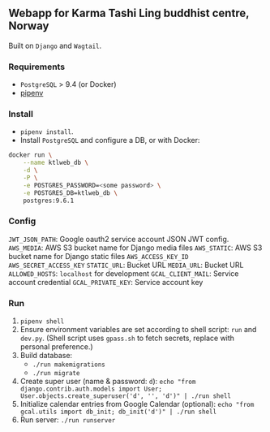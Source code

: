 Webapp for Karma Tashi Ling buddhist centre, Norway
---------------------------------------------------

Built on `Django` and `Wagtail`.

### Requirements

* `PostgreSQL` > 9.4 (or Docker)
* [pipenv](https://docs.pipenv.org/)

### Install

* `pipenv install`.
* Install `PostgreSQL` and configure a DB, or with Docker:

```bash
docker run \
    --name ktlweb_db \
    -d \
    -P \
    -e POSTGRES_PASSWORD=<some password> \
    -e POSTGRES_DB=ktlweb_db \
    postgres:9.6.1
```

### Config

`JWT_JSON_PATH`: Google oauth2 service account JSON JWT config.
`AWS_MEDIA`: AWS S3 bucket name for Django media files
`AWS_STATIC`: AWS S3 bucket name for Django static files
`AWS_ACCESS_KEY_ID`
`AWS_SECRET_ACCESS_KEY`
`STATIC_URL`: Bucket URL
`MEDIA_URL`: Bucket URL
`ALLOWED_HOSTS`: `localhost` for development
`GCAL_CLIENT_MAIL`: Service account credential
`GCAL_PRIVATE_KEY`: Service account key

### Run

1. `pipenv shell`
2. Ensure environment variables are set according to shell script: `run` and `dev.py`. (Shell script uses `gpass.sh` to fetch secrets, replace with personal preference.)
3. Build database:
    - `./run makemigrations`
    - `./run migrate`
4. Create super user (name & password: `d`): `echo "from django.contrib.auth.models import User; User.objects.create_superuser('d', '', 'd')" | ./run shell`
5. Initialize calendar entries from Google Calendar (optional): `echo "from gcal.utils import db_init; db_init('d')" | ./run shell`
5. Run server: `./run runserver`
